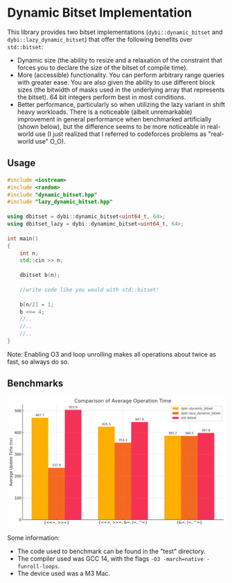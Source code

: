 
# Dynamic Bitset Implementation

This library provides two bitset implementations (`dybi::dynamic_bitset` and `dybi::lazy_dynamic_bitset`) that offer the following benefits over `std::bitset`:

- Dynamic size (the ability to resize and a relaxation of the constraint that forces you to declare the size of the bitset of compile time).
- More (accessible) functionality. You can perform arbitrary range queries with greater ease. You are also given the ability to use different block sizes (the bitwidth of masks used in the underlying array that represents the bitset). 64 bit integers perform best in most conditions.
- Better performance, particularly so when utilizing the lazy variant in shift heavy workloads. There is a noticeable (albeit unremarkable) improvement in general performance when benchmarked artificially (shown below), but the difference seems to be more noticeable in real-world use (I just realized that I referred to codeforces problems as "real-world use" O_O). 

## Usage

```cpp
#include <iostream>
#include <random>
#include "dynamic_bitset.hpp"
#include "lazy_dynamic_bitset.hpp"

using dbitset = dybi::dynamic_bitset<uint64_t, 64>;
using dbitset_lazy = dybi::dynamimc_bitset<uint64_t, 64>;

int main()
{
    int n;
    std::cin >> n;

    dbitset b(n);
 
    //write code like you would with std::bitset!

    b[n/2] = 1;
    b <<= 4;
    //..
    //..
    //..
}
```

Note: Enabling O3 and loop unrolling makes all operations about twice as fast, so always do so.

## Benchmarks

![visual](misc/graph.png)

Some information:
- The code used to benchmark can be found in the "test" directory.
- The compiler used was GCC 14, with the flags `-O3 -march=native -funroll-loops`.
- The device used was a M3 Mac.